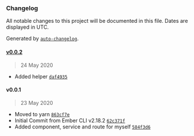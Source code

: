 ### Changelog

All notable changes to this project will be documented in this file. Dates are displayed in UTC.

Generated by [`auto-changelog`](https://github.com/CookPete/auto-changelog).

#### [v0.0.2](https://github.com/abrahamspaa/my-ember-addon/compare/v0.0.1...v0.0.2)

> 24 May 2020

- Added helper [`daf4935`](https://github.com/abrahamspaa/my-ember-addon/commit/daf49354384ecd503972c9f654f91db46e861244)

#### v0.0.1

> 23 May 2020

- Moved to yarn [`863cf7e`](https://github.com/abrahamspaa/my-ember-addon/commit/863cf7e58a120affe8f431ecb98802cdd05758e6)
- Initial Commit from Ember CLI v2.18.2 [`62c371f`](https://github.com/abrahamspaa/my-ember-addon/commit/62c371f095941c5738d10e411cf1d06529a71575)
- Added component, service and route for myself [`584f3d6`](https://github.com/abrahamspaa/my-ember-addon/commit/584f3d60e4af925420120953c6aeac13973f9a22)
